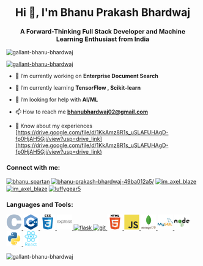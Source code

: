 <h1 align="center">Hi 👋, I'm Bhanu Prakash Bhardwaj</h1>
<h3 align="center">A Forward-Thinking Full Stack Developer and Machine Learning Enthusiast from India</h3>

<p align="left"> <img src="https://komarev.com/ghpvc/?username=gallant-bhanu-bhardwaj&label=Profile%20views&color=0e75b6&style=flat" alt="gallant-bhanu-bhardwaj" /> </p>

<p align="left"> <a href="https://github.com/ryo-ma/github-profile-trophy"><img src="https://github-profile-trophy.vercel.app/?username=gallant-bhanu-bhardwaj" alt="gallant-bhanu-bhardwaj" /></a> </p>

- 🔭 I’m currently working on **Enterprise Document Search**

- 🌱 I’m currently learning **TensorFlow , Scikit-learn**

- 🤝 I’m looking for help with **AI/ML**

- 📫 How to reach me **bhanubhardwaj02@gmail.com**

- 📄 Know about my experiences [https://drive.google.com/file/d/1KkAmz8R1s_uSLAFUHAgD-fp0HjAH5Gji/view?usp=drive_link](https://drive.google.com/file/d/1KkAmz8R1s_uSLAFUHAgD-fp0HjAH5Gji/view?usp=drive_link)

<h3 align="left">Connect with me:</h3>
<p align="left">
<a href="https://twitter.com/bhanu_spartan" target="blank"><img align="center" src="https://raw.githubusercontent.com/rahuldkjain/github-profile-readme-generator/master/src/images/icons/Social/twitter.svg" alt="bhanu_spartan" height="30" width="40" /></a>
<a href="https://linkedin.com/in/bhanu-prakash-bhardwaj-49ba012a5/" target="blank"><img align="center" src="https://raw.githubusercontent.com/rahuldkjain/github-profile-readme-generator/master/src/images/icons/Social/linked-in-alt.svg" alt="bhanu-prakash-bhardwaj-49ba012a5/" height="30" width="40" /></a>
<a href="https://www.codechef.com/users/im_axel_blaze" target="blank"><img align="center" src="https://cdn.jsdelivr.net/npm/simple-icons@3.1.0/icons/codechef.svg" alt="im_axel_blaze" height="30" width="40" /></a>
<a href="https://www.leetcode.com/im_axel_blaze" target="blank"><img align="center" src="https://raw.githubusercontent.com/rahuldkjain/github-profile-readme-generator/master/src/images/icons/Social/leet-code.svg" alt="im_axel_blaze" height="30" width="40" /></a>
<a href="https://auth.geeksforgeeks.org/user/luffygear5" target="blank"><img align="center" src="https://raw.githubusercontent.com/rahuldkjain/github-profile-readme-generator/master/src/images/icons/Social/geeks-for-geeks.svg" alt="luffygear5" height="30" width="40" /></a>
</p>

<h3 align="left">Languages and Tools:</h3>
<p align="left"> <a href="https://www.cprogramming.com/" target="_blank" rel="noreferrer"> <img src="https://raw.githubusercontent.com/devicons/devicon/master/icons/c/c-original.svg" alt="c" width="40" height="40"/> </a> <a href="https://www.w3schools.com/cpp/" target="_blank" rel="noreferrer"> <img src="https://raw.githubusercontent.com/devicons/devicon/master/icons/cplusplus/cplusplus-original.svg" alt="cplusplus" width="40" height="40"/> </a> <a href="https://www.w3schools.com/css/" target="_blank" rel="noreferrer"> <img src="https://raw.githubusercontent.com/devicons/devicon/master/icons/css3/css3-original-wordmark.svg" alt="css3" width="40" height="40"/> </a> <a href="https://expressjs.com" target="_blank" rel="noreferrer"> <img src="https://raw.githubusercontent.com/devicons/devicon/master/icons/express/express-original-wordmark.svg" alt="express" width="40" height="40"/> </a> <a href="https://flask.palletsprojects.com/" target="_blank" rel="noreferrer"> <img src="https://www.vectorlogo.zone/logos/pocoo_flask/pocoo_flask-icon.svg" alt="flask" width="40" height="40"/> </a> <a href="https://git-scm.com/" target="_blank" rel="noreferrer"> <img src="https://www.vectorlogo.zone/logos/git-scm/git-scm-icon.svg" alt="git" width="40" height="40"/> </a> <a href="https://www.w3.org/html/" target="_blank" rel="noreferrer"> <img src="https://raw.githubusercontent.com/devicons/devicon/master/icons/html5/html5-original-wordmark.svg" alt="html5" width="40" height="40"/> </a> <a href="https://developer.mozilla.org/en-US/docs/Web/JavaScript" target="_blank" rel="noreferrer"> <img src="https://raw.githubusercontent.com/devicons/devicon/master/icons/javascript/javascript-original.svg" alt="javascript" width="40" height="40"/> </a> <a href="https://www.mongodb.com/" target="_blank" rel="noreferrer"> <img src="https://raw.githubusercontent.com/devicons/devicon/master/icons/mongodb/mongodb-original-wordmark.svg" alt="mongodb" width="40" height="40"/> </a> <a href="https://www.mysql.com/" target="_blank" rel="noreferrer"> <img src="https://raw.githubusercontent.com/devicons/devicon/master/icons/mysql/mysql-original-wordmark.svg" alt="mysql" width="40" height="40"/> </a> <a href="https://nodejs.org" target="_blank" rel="noreferrer"> <img src="https://raw.githubusercontent.com/devicons/devicon/master/icons/nodejs/nodejs-original-wordmark.svg" alt="nodejs" width="40" height="40"/> </a> <a href="https://www.python.org" target="_blank" rel="noreferrer"> <img src="https://raw.githubusercontent.com/devicons/devicon/master/icons/python/python-original.svg" alt="python" width="40" height="40"/> </a> <a href="https://reactjs.org/" target="_blank" rel="noreferrer"> <img src="https://raw.githubusercontent.com/devicons/devicon/master/icons/react/react-original-wordmark.svg" alt="react" width="40" height="40"/> </a> </p>

<p><img align="center" src="https://github-readme-stats.vercel.app/api/top-langs?username=gallant-bhanu-bhardwaj&show_icons=true&locale=en&layout=compact" alt="gallant-bhanu-bhardwaj" /></p>
